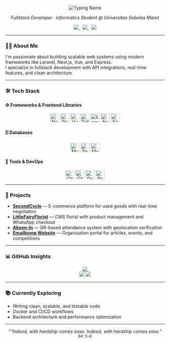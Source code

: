 <!-- Header with typing animation only for name -->

<p align="center">
  <img src="https://readme-typing-svg.demolab.com?font=Fira+Code&size=28&pause=1000&color=ffffff&center=true&vCenter=true&width=700&lines=Muhammad+Haekal+Alif+Putra" alt="Typing Name" />
</p>

<p align="center">
  <em>Fullstack Developer · Informatics Student @ Universitas Sebelas Maret</em>
</p>

<p align="center">
  <a href="https://haekalportfolio.vercel.app" target="_blank">
    <img src="https://img.shields.io/badge/Portfolio-000000?style=flat&logo=vercel&logoColor=white" />
  </a>
  &nbsp;
  <a href="mailto:haekalalifputra@gmail.com">
    <img src="https://img.shields.io/badge/Email-D14836?style=flat&logo=gmail&logoColor=white" />
  </a>
  &nbsp;
  <a href="https://linkedin.com/in/muhammad-haekal-alif-putra" target="_blank">
    <img src="https://img.shields.io/badge/LinkedIn-0A66C2?style=flat&logo=linkedin&logoColor=white" />
  </a>
</p>

---

### 🧑‍💻 About Me

I'm passionate about building scalable web systems using modern frameworks like Laravel, Next.js, Vue, and Express.  
I specialize in fullstack development with API integrations, real-time features, and clean architecture.

---

### 🛠️ Tech Stack

#### ⚙️ Frameworks & Frontend Libraries
<p align="center">
  <img src="https://cdn.simpleicons.org/nextdotjs/000000" alt="Next.js" title="Next.js" height="28" />
  <img src="https://cdn.simpleicons.org/react/61DAFB" alt="React" title="React" height="28" />
  <img src="https://cdn.simpleicons.org/vuedotjs/4FC08D" alt="Vue.js" title="Vue.js" height="28" />
  <img src="https://cdn.simpleicons.org/tailwindcss/06B6D4" alt="TailwindCSS" title="TailwindCSS" height="28" />
  <img src="https://cdn.simpleicons.org/laravel/FF2D20" alt="Laravel" title="Laravel" height="28" />
  <img src="https://cdn.simpleicons.org/express/000000" alt="Express" title="Express.js" height="28" />
  <img src="https://cdn.simpleicons.org/firebase/FFCA28" alt="Firebase" title="Firebase" height="28" />
</p>

#### 🗄️ Databases
<p align="center">
  <img src="https://cdn.simpleicons.org/mysql/4479A1" alt="MySQL" title="MySQL" height="28" />
  <img src="https://cdn.simpleicons.org/postgresql/336791" alt="PostgreSQL" title="PostgreSQL" height="28" />
  <img src="https://cdn.simpleicons.org/mongodb/47A248" alt="MongoDB" title="MongoDB" height="28" />
</p>

#### 🧰 Tools & DevOps
<p align="center">
  <img src="https://cdn.simpleicons.org/git/F05032" alt="Git" title="Git" height="28" />
  <img src="https://cdn.simpleicons.org/github/181717" alt="GitHub" title="GitHub" height="28" />
  <img src="https://cdn.simpleicons.org/docker/2496ED" alt="Docker" title="Docker" height="28" />
  <img src="https://cdn.simpleicons.org/postman/FF6C37" alt="Postman" title="Postman" height="28" />
</p>

---

### 🚀 Projects

- [**SecondCycle**](https://github.com/haekalalifputra/secondcycle) — E-commerce platform for used goods with real-time negotiation
- [**LittleFairyFlorist**](https://github.com/haekalalifputra/littlefairyflorist) — CMS florist with product management and WhatsApp checkout
- [**Absen-In**](https://github.com/haekalalifputra/absen-in) — QR-based attendance system with geolocation verification
- [**Emailkomp Website**](https://github.com/haekalalifputra/emailkomp-website) — Organization portal for articles, events, and competitions

---

### 📊 GitHub Insights

<p align="center">
  <img src="https://github-profile-summary-cards.vercel.app/api/cards/profile-details?username=HaekalAlif&theme=github_dark" />
  <br />
  <img src="https://github-profile-summary-cards.vercel.app/api/cards/repos-per-language?username=HaekalAlif&theme=github_dark" />
  <img src="https://github-profile-summary-cards.vercel.app/api/cards/most-commit-language?username=HaekalAlif&theme=github_dark" />
</p>

---

### 📚 Currently Exploring

- Writing clean, scalable, and testable code  
- Docker and CI/CD workflows  
- Backend architecture and performance optimization  

---

<p align="center">
  <i>“"Indeed, with hardship comes ease. Indeed, with hardship comes ease.”</i>
  <br/>
  <i><code>94:5–6</code></i>
</p>
